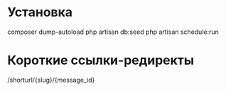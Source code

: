# Установка
composer dump-autoload
php artisan db:seed
php artisan schedule:run

# Короткие ссылки-редиректы
/shorturl/{slug}/{message_id}
